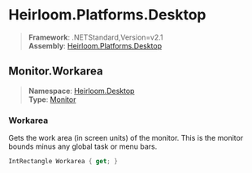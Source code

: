 # Heirloom.Platforms.Desktop

> **Framework**: .NETStandard,Version=v2.1  
> **Assembly**: [Heirloom.Platforms.Desktop][0]  

## Monitor.Workarea

> **Namespace**: [Heirloom.Desktop][0]  
> **Type**: [Monitor][1]  

### Workarea

Gets the work area (in screen units) of the monitor. This is the monitor bounds minus any global task or menu bars.

```cs
IntRectangle Workarea { get; }
```

[0]: ../Heirloom.Platforms.Desktop.md
[1]: Heirloom.Desktop.Monitor.md

